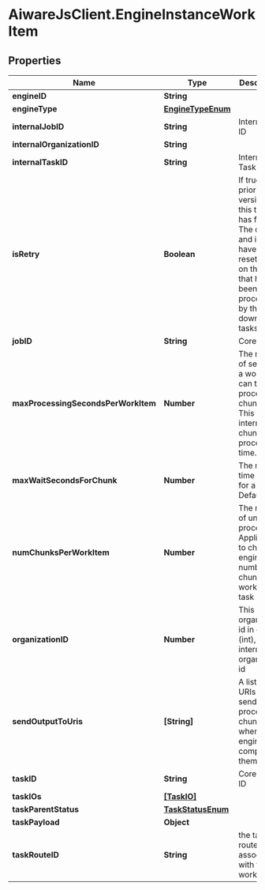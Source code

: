 # AiwareJsClient.EngineInstanceWorkItem

## Properties

Name | Type | Description | Notes
------------ | ------------- | ------------- | -------------
**engineID** | **String** |  | [optional] 
**engineType** | [**EngineTypeEnum**](EngineTypeEnum.md) |  | [optional] 
**internalJobID** | **String** | Internal Job ID | [optional] 
**internalOrganizationID** | **String** |  | [optional] 
**internalTaskID** | **String** | Internal Task ID | [optional] 
**isRetry** | **Boolean** | If true, a prior version of this task has failed.  The outputs and inputs have to be reset based on the work that has been processed by the downstream tasks | [optional] 
**jobID** | **String** | Core Job ID | [optional] 
**maxProcessingSecondsPerWorkItem** | **Number** | The number of seconds a work item can take to process the chunks.  This will not interrupt a chunk processing time. | [optional] 
**maxWaitSecondsForChunk** | **Number** | The max time to wait for a chunk. Default is 0. | [optional] 
**numChunksPerWorkItem** | **Number** | The number of units to process. Applicable to chunk engines, number of chunks to work on this task | [optional] 
**organizationID** | **Number** | This is the organization id in core (int), not the internal organization id | [optional] 
**sendOutputToUris** | **[String]** | A list of URIs to send processed chunks when the engine completes them. | [optional] 
**taskID** | **String** | Core Task ID | [optional] 
**taskIOs** | [**[TaskIO]**](TaskIO.md) |  | [optional] 
**taskParentStatus** | [**TaskStatusEnum**](TaskStatusEnum.md) |  | [optional] 
**taskPayload** | **Object** |  | [optional] 
**taskRouteID** | **String** | the task route associated with this work item | [optional] 


